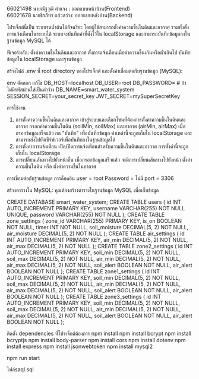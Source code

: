 66021498 นายณัฐวุฒิ คำแจง : ออกแบบหน้าบ้าน(Frontend) 	
66021678 นายธีรภัทร แก้วสว่าง: ออกแบบหลังบ้าน(Backend) 



โปรเจ็กต์นี้เป็น ระบบรดน้ำต้นไม้อัจฉริยะ โดยผู้ใช้สามารถตั้งค่าความชื้นในดินและอากาศ รวมทั้งตั้งการแจ้งเตือนในระบบได้ ระบบจะบันทึกค่าที่ตั้งไว้ใน localStorage และสามารถบันทึกข้อมูลลงในฐานข้อมูล MySQL ได้

ฟีเจอร์หลัก:
ตั้งค่าความชื้นในดินและอากาศ
ตั้งการแจ้งเตือนเมื่อค่าความชื้นเกินหรือต่ำเกินไป
บันทึกข้อมูลใน localStorage และฐานข้อมูล

สร้างไฟล์ .env ที่ root directory ของโปรเจ็กต์ และตั้งค่าเชื่อมต่อกับฐานข้อมูล (MySQL):

env
คัดลอก
แก้ไข
DB_HOST=localhost
DB_USER=root
DB_PASSWORD=  # ถ้าไม่มีรหัสผ่านใส่เป็นค่าว่าง
DB_NAME=smart_water_system
SESSION_SECRET=your_secret_key
JWT_SECRET=mySuperSecretKey

การใช้งาน
1. การตั้งค่าความชื้นในดินและอากาศ
เข้าสู่ระบบและเลือกโซนที่ต้องการตั้งค่าความชื้นในดินและอากาศ
กรอกค่าความชื้นในดิน (soilMin, soilMax) และอากาศ (airMin, airMax)
เมื่อกรอกข้อมูลเสร็จแล้ว กด "บันทึก" เพื่อบันทึกข้อมูล
ค่าเหล่านี้จะถูกเก็บใน localStorage และสามารถส่งไปยังเซิร์ฟเวอร์เพื่อบันทึกลงในฐานข้อมูลได้
2. การตั้งค่าการแจ้งเตือน
เปิด/ปิดการแจ้งเตือนสำหรับความชื้นในดินและอากาศ
การตั้งค่านี้จะถูกเก็บใน localStorage
3. การเปลี่ยนเส้นทางไปยังหน้าอื่น
เมื่อกรอกข้อมูลเสร็จแล้ว จะมีการเปลี่ยนเส้นทางไปยังหน้า ตั้งค่าความชื้นในดิน หรือ ตั้งค่าความชื้นในอากาศ

การเชื่อมต่อกับฐานข้อมูล
การล็อคอิน
user = root
Password = ไม่มี
port = 3306

สร้างตารางใน MySQL: คุณต้องสร้างตารางในฐานข้อมูล MySQL เพื่อเก็บข้อมูล

CREATE DATABASE smart_water_system;
CREATE TABLE users (
    id INT AUTO_INCREMENT PRIMARY KEY,
    username VARCHAR(255) NOT NULL UNIQUE,
    password VARCHAR(255) NOT NULL
);
CREATE TABLE zone_settings (
    zone_id VARCHAR(255) PRIMARY KEY,
    is_on BOOLEAN NOT NULL,
    timer INT NOT NULL,
    soil_moisture DECIMAL(5, 2) NOT NULL,
    air_moisture DECIMAL(5, 2) NOT NULL
);
CREATE TABLE air_settings (
    id INT AUTO_INCREMENT PRIMARY KEY,
    air_min DECIMAL(5, 2) NOT NULL,
    air_max DECIMAL(5, 2) NOT NULL
);
CREATE TABLE zone2_settings (
    id INT AUTO_INCREMENT PRIMARY KEY,
    soil_min DECIMAL(5, 2) NOT NULL,
    soil_max DECIMAL(5, 2) NOT NULL,
    air_min DECIMAL(5, 2) NOT NULL,
    air_max DECIMAL(5, 2) NOT NULL,
    soil_alert BOOLEAN NOT NULL,
    air_alert BOOLEAN NOT NULL
);
CREATE TABLE zone1_settings (
    id INT AUTO_INCREMENT PRIMARY KEY,
    soil_min DECIMAL(5, 2) NOT NULL,
    soil_max DECIMAL(5, 2) NOT NULL,
    air_min DECIMAL(5, 2) NOT NULL,
    air_max DECIMAL(5, 2) NOT NULL,
    soil_alert BOOLEAN NOT NULL,
    air_alert BOOLEAN NOT NULL
);
CREATE TABLE zone3_settings (
    id INT AUTO_INCREMENT PRIMARY KEY,
    soil_min DECIMAL(5, 2) NOT NULL,
    soil_max DECIMAL(5, 2) NOT NULL,
    air_min DECIMAL(5, 2) NOT NULL,
    air_max DECIMAL(5, 2) NOT NULL,
    soil_alert BOOLEAN NOT NULL,
    air_alert BOOLEAN NOT NULL
);



ติดตั้ง dependencies ที่โปรเจ็กต์ต้องการ
npm install
npm install bcrypt
npm install bcryptjs
npm install body-parser
npm install cors
npm install dotenv
npm install express
npm install jsonwebtoken
npm install mysql2

npm run start

ไฟล์saql.sql
